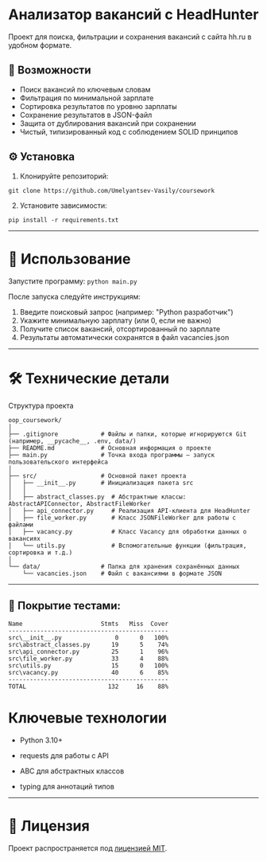# Анализатор вакансий с HeadHunter

Проект для поиска, фильтрации и сохранения вакансий с сайта hh.ru в удобном формате.

## 📌 Возможности

- Поиск вакансий по ключевым словам
- Фильтрация по минимальной зарплате
- Сортировка результатов по уровню зарплаты
- Сохранение результатов в JSON-файл
- Защита от дублирования вакансий при сохранении
- Чистый, типизированный код с соблюдением SOLID принципов

## ⚙️ Установка

1. Клонируйте репозиторий:
```
git clone https://github.com/Umelyantsev-Vasily/coursework
```
2. Установите зависимости:
```commandline
pip install -r requirements.txt
```
---
# 🚀 Использование
Запустите программу:
```python main.py```

После запуска следуйте инструкциям:
1. Введите поисковый запрос (например: "Python разработчик")
2. Укажите минимальную зарплату (или 0, если не важно)
3. Получите список вакансий, отсортированный по зарплате
4. Результаты автоматически сохранятся в файл vacancies.json
---
# 🛠 Технические детали
Структура проекта
```
oop_coursework/
│
├── .gitignore            # Файлы и папки, которые игнорируются Git (например, __pycache__, .env, data/)
├── README.md             # Основная информация о проекте
├── main.py               # Точка входа программы — запуск пользовательского интерфейса
│
├── src/                  # Основной пакет проекта
│   ├── __init__.py       # Инициализация пакета src
│   │
│   ├── abstract_classes.py  # Абстрактные классы: AbstractAPIConnector, AbstractFileWorker
│   ├── api_connector.py     # Реализация API-клиента для HeadHunter
│   ├── file_worker.py       # Класс JSONFileWorker для работы с файлами
│   ├── vacancy.py           # Класс Vacancy для обработки данных о вакансиях
│   └── utils.py             # Вспомогательные функции (фильтрация, сортировка и т.д.)
│
└── data/                 # Папка для хранения сохранённых данных
    └── vacancies.json    # Файл с вакансиями в формате JSON
```
---
## 🧪 Покрытие тестами: 
```
Name                      Stmts   Miss  Cover
---------------------------------------------
src\__init__.py               0      0   100%
src\abstract_classes.py      19      5    74%
src\api_connector.py         25      1    96%
src\file_worker.py           33      4    88%
src\utils.py                 15      0   100%
src\vacancy.py               40      6    85%
---------------------------------------------
TOTAL                       132     16    88%

```
# Ключевые технологии
- Python 3.10+

- requests для работы с API

- ABC для абстрактных классов

- typing для аннотаций типов
---
# 📝 Лицензия
Проект распространяется под [лицензией MIT](LICENSE).
